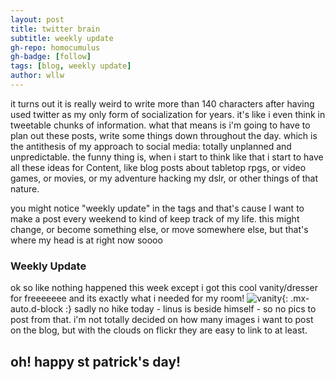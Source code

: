 ```yaml
---
layout: post
title: twitter brain
subtitle: weekly update 
gh-repo: homocumulus
gh-badge: [follow]
tags: [blog, weekly update]
author: wllw
---
```

it turns out it is really weird to write more than 140 characters after having used twitter as my only form of socialization for years. it's like i even think in tweetable chunks of information. what that means is i'm going to have to plan out these posts, write some things down throughout the day. which is the antithesis of my approach to social media: totally unplanned and unpredictable. the funny thing is, when i start to think like that i start to have all these ideas for Content, like blog posts about tabletop rpgs, or video games, or movies, or my adventure hacking my dslr, or other things of that nature. 

you might notice "weekly update" in the tags and that's cause I want to make a post every weekend to kind of keep track of my life. this might change, or become something else, or move somewhere else, but that's where my head is at right now soooo

### Weekly Update 
ok so like nothing happened this week except i got this cool vanity/dresser for freeeeeee and its exactly what i needed for my room!
![vanity](https://homocumulus.github.io/assets/img/blog/vanity.webp){: .mx-auto.d-block :}
sadly no hike today - linus is beside himself - so no pics to post from that. i'm not totally decided on how many images i want to post on the blog, but with the clouds on flickr they are easy to link to at least. 

## oh! happy st patrick's day!
